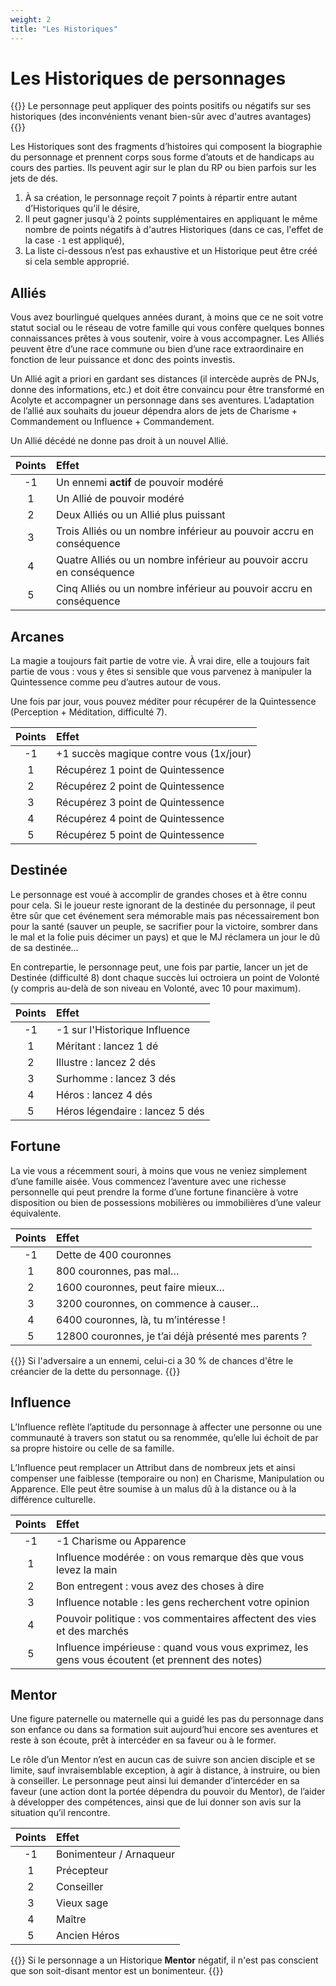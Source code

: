 ```yaml
---
weight: 2
title: "Les Historiques"
---
```


# Les Historiques de personnages

{{<hint info>}}
Le personnage peut appliquer des points positifs ou négatifs sur ses historiques (des inconvénients venant bien-sûr avec d'autres avantages)
{{</hint>}}

Les Historiques sont des fragments d’histoires qui composent la biographie du personnage et prennent corps sous forme d’atouts et de handicaps au cours des parties. Ils peuvent agir sur le plan du RP ou bien parfois sur les jets de dés.

1. À sa création, le personnage reçoit 7 points à répartir entre autant d’Historiques qu’il le désire,
1. Il peut gagner jusqu'à 2 points supplémentaires en appliquant le même nombre de points négatifs à d'autres Historiques (dans ce cas, l'effet de la case `-1` est appliqué),
1. La liste ci-dessous n’est pas exhaustive et un Historique peut être créé si cela semble approprié.

## Alliés
Vous avez bourlingué quelques années durant, à moins que ce ne soit votre statut social ou le réseau de votre famille qui vous confère quelques bonnes connaissances prêtes à vous soutenir, voire à vous accompagner. Les Alliés peuvent être d’une race commune ou bien d’une race extraordinaire en fonction de leur puissance et donc des points investis.

Un Allié agit a priori en gardant ses distances (il intercède auprès de PNJs, donne des informations, etc.) et doit être convaincu pour être transformé en Acolyte et accompagner un personnage dans ses aventures. L’adaptation de l’allié aux souhaits du joueur dépendra alors de jets de Charisme + Commandement ou Influence + Commandement.

Un Allié décédé ne donne pas droit à un nouvel Allié.

| Points | Effet |
|:---:|:---|
| -1 | Un ennemi **actif** de pouvoir modéré |
| 1 | Un Allié de pouvoir modéré |
| 2 | Deux Alliés ou un Allié plus puissant |
| 3 | Trois Alliés ou un nombre inférieur au pouvoir accru en conséquence |
| 4 | Quatre Alliés ou un nombre inférieur au pouvoir accru en conséquence |
| 5 | Cinq Alliés ou un nombre inférieur au pouvoir accru en conséquence |

## Arcanes
La magie a toujours fait partie de votre vie. À vrai dire, elle a toujours fait partie de vous : vous y êtes si sensible que vous parvenez à manipuler la Quintessence comme peu d’autres autour de vous.

Une fois par jour, vous pouvez méditer pour récupérer de la Quintessence (Perception + Méditation, difficulté 7).

| Points | Effet |
|:---:|:---|
| -1 | +1 succès magique contre vous (1x/jour) |
| 1 | Récupérez 1 point de Quintessence |
| 2 | Récupérez 2 point de Quintessence |
| 3 | Récupérez 3 point de Quintessence |
| 4 | Récupérez 4 point de Quintessence |
| 5 | Récupérez 5 point de Quintessence |

## Destinée
Le personnage est voué à accomplir de grandes choses et à être connu pour cela. Si le joueur reste ignorant de la destinée du personnage, il peut être sûr que cet événement sera mémorable mais pas nécessairement bon pour la santé (sauver un peuple, se sacrifier pour la victoire, sombrer dans le mal et la folie puis décimer un pays) et que le MJ réclamera un jour le dû de sa destinée…

En contrepartie, le personnage peut, une fois par partie, lancer un jet de Destinée (difficulté 8) dont chaque succès lui octroiera un point de Volonté (y compris au-delà de son niveau en Volonté, avec 10 pour maximum).

| Points | Effet |
|:---:|:---|
| -1 | -1 sur l'Historique Influence |
| 1 | Méritant : lancez 1 dé |
| 2 | Illustre : lancez 2 dés |
| 3 | Surhomme : lancez 3 dés |
| 4 | Héros : lancez 4 dés |
| 5 | Héros légendaire : lancez 5 dés |

## Fortune
La vie vous a récemment souri, à moins que vous ne veniez simplement d’une famille aisée. Vous commencez l’aventure avec une richesse personnelle qui peut prendre la forme d’une fortune financière à votre disposition ou bien de possessions mobilières ou immobilières d’une valeur équivalente.

| Points | Effet |
|:---:|:---|
| -1 | Dette de 400 couronnes |
| 1 | 800 couronnes, pas mal… |
| 2 | 1600 couronnes, peut faire mieux… |
| 3 | 3200 couronnes, on commence à causer… |
| 4 | 6400 couronnes, là, tu m’intéresse ! |
| 5 | 12800 couronnes, je t’ai déjà présenté mes parents ? |

{{<hint warning>}}
Si l'adversaire a un ennemi, celui-ci a 30 % de chances d'être le créancier de la dette du personnage.
{{</hint>}}

## Influence
L’Influence reflète l’aptitude du personnage à affecter une personne ou une communauté à travers son statut ou sa renommée, qu’elle lui échoit de par sa propre histoire ou celle de sa famille.

L’Influence peut remplacer un Attribut dans de nombreux jets et ainsi compenser une faiblesse (temporaire ou non) en Charisme, Manipulation ou Apparence. Elle peut être soumise à un malus dû à la distance ou à la différence culturelle.

| Points | Effet |
|:---:|:---|
| -1 | -1 Charisme ou Apparence |
| 1 | Influence modérée : on vous remarque dès que vous levez la main |
| 2 | Bon entregent : vous avez des choses à dire |
| 3 | Influence notable : les gens recherchent votre opinion |
| 4 | Pouvoir politique : vos commentaires affectent des vies et des marchés |
| 5 | Influence impérieuse : quand vous vous exprimez, les gens vous écoutent (et prennent des notes) |


## Mentor
Une figure paternelle ou maternelle qui a guidé les pas du personnage dans son enfance ou dans sa formation suit aujourd’hui encore ses aventures et reste à son écoute, prêt à intercéder en sa faveur ou à le former.

Le rôle d’un Mentor n’est en aucun cas de suivre son ancien disciple et se limite, sauf invraisemblable exception, à agir à distance, à instruire, ou bien à conseiller. Le personnage peut ainsi lui demander d’intercéder en sa faveur (une action dont la portée dépendra du pouvoir du Mentor), de l’aider à développer des compétences, ainsi que de lui donner son avis sur la situation qu’il rencontre.

| Points | Effet |
|:---:|:---|
| -1 | Bonimenteur / Arnaqueur |
| 1 | Précepteur |
| 2 | Conseiller |
| 3 | Vieux sage |
| 4 | Maître |
| 5 | Ancien Héros |

{{<hint warning>}}
Si le personnage a un Historique **Mentor** négatif, il n'est pas conscient que son soit-disant mentor est un bonimenteur.
{{<hint>}}